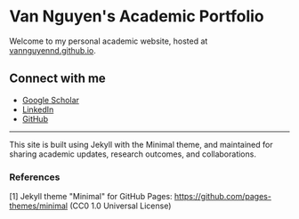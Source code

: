 # Van Nguyen's Academic Portfolio

Welcome to my personal academic website, hosted at [vannguyennd.github.io](https://vannguyennd.github.io).

## Connect with me
- [Google Scholar](https://scholar.google.com/citations?user=kLtEOdwAAAAJ&hl=en)
- [LinkedIn](https://www.linkedin.com/in/van-nguyen-phd-47357b135/)
- [GitHub](https://github.com/vannguyennd)

---

This site is built using Jekyll with the Minimal theme, and maintained for sharing academic updates, research outcomes, and collaborations.


### References

[1] Jekyll theme "Minimal" for GitHub Pages: https://github.com/pages-themes/minimal (CC0 1.0 Universal License)
